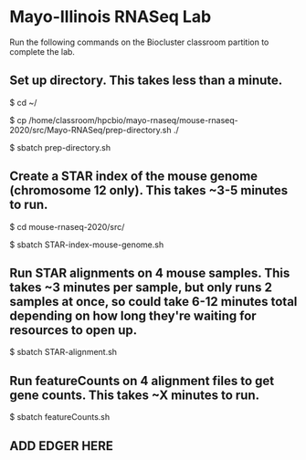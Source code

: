 # Mayo-Illinois RNASeq Lab
Run the following commands on the Biocluster classroom partition to complete the lab. 

## Set up directory. This takes less than a minute.
$ cd ~/

$ cp /home/classroom/hpcbio/mayo-rnaseq/mouse-rnaseq-2020/src/Mayo-RNASeq/prep-directory.sh ./

$ sbatch prep-directory.sh 

## Create a STAR index of the mouse genome (chromosome 12 only). This takes ~3-5 minutes to run.
$ cd mouse-rnaseq-2020/src/

$ sbatch STAR-index-mouse-genome.sh

## Run STAR alignments on 4 mouse samples. This takes ~3 minutes per sample, but only runs 2 samples at once, so could take 6-12 minutes total depending on how long they're waiting for resources to open up.
$ sbatch STAR-alignment.sh

## Run featureCounts on 4 alignment files to get gene counts. This takes ~X minutes to run.
$ sbatch featureCounts.sh

## ADD EDGER HERE
